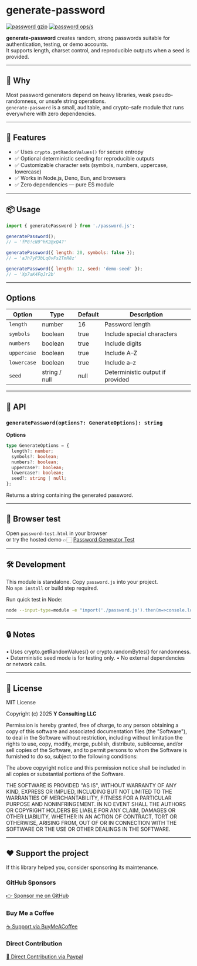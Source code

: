 # generate-password

[![password gzip](https://img.shields.io/endpoint?url=https://raw.githubusercontent.com/yvancg/generators/main/metrics/password.js.json)](../metrics/password.js.json)
[![password ops/s](https://img.shields.io/endpoint?url=https://raw.githubusercontent.com/yvancg/generators/main/bench/password.json)](../bench/password.json)

**generate-password** creates random, strong passwords suitable for authentication, testing, or demo accounts.  
It supports length, charset control, and reproducible outputs when a seed is provided.

---

## 🚀 Why

Most password generators depend on heavy libraries, weak pseudo-randomness, or unsafe string operations.  
`generate-password` is a small, auditable, and crypto-safe module that runs everywhere with zero dependencies.

---

## 🌟 Features

- ✅ Uses `crypto.getRandomValues()` for secure entropy  
- ✅ Optional deterministic seeding for reproducible outputs  
- ✅ Customizable character sets (symbols, numbers, uppercase, lowercase)  
- ✅ Works in Node.js, Deno, Bun, and browsers  
- ✅ Zero dependencies — pure ES module  

---

## 📦 Usage

```js
import { generatePassword } from './password.js';

generatePassword();
// → 'fP8!cN9^hK2@xQ4?'

generatePassword({ length: 20, symbols: false });
// → 'aJh7yP3bLq0vFs2TmR8z'

generatePassword({ length: 12, seed: 'demo-seed' });
// → 'Xp7aK4FqJr2b'
```

---

## Options

| Option     | Type          | Default | Description                     |
|-------------|---------------|----------|---------------------------------|
| `length`   | number        | 16       | Password length                 |
| `symbols`  | boolean       | true     | Include special characters      |
| `numbers`  | boolean       | true     | Include digits                  |
| `uppercase`| boolean       | true     | Include A–Z                     |
| `lowercase`| boolean       | true     | Include a–z                     |
| `seed`     | string / null | null     | Deterministic output if provided |

---

## 🧠 API

### `generatePassword(options?: GenerateOptions): string`

**Options**
```ts
type GenerateOptions = {
  length?: number;
  symbols?: boolean;
  numbers?: boolean;
  uppercase?: boolean;
  lowercase?: boolean;
  seed?: string | null;
};
```
Returns a string containing the generated password.

---

## 🧪 Browser test

Open `password-test.html` in your browser  
or try the hosted demo 👉🏻 
[Password Generator Test](https://yvancg.github.io/generators/generate-password/password-test.html)

---

## 🛠 Development

This module is standalone. Copy `password.js` into your project.  
No `npm install` or build step required.

Run quick test in Node:
```bash
node --input-type=module -e "import('./password.js').then(m=>console.log(m.generatePassword({length:16})))"
```

---

## 🔒 Notes

•	Uses crypto.getRandomValues() or crypto.randomBytes() for randomness.
•	Deterministic seed mode is for testing only.
•	No external dependencies or network calls.
  
---

## 🪪 License

MIT License  

Copyright (c) 2025 **Y Consulting LLC**

Permission is hereby granted, free of charge, to any person obtaining a copy
of this software and associated documentation files (the "Software"), to deal
in the Software without restriction, including without limitation the rights
to use, copy, modify, merge, publish, distribute, sublicense, and/or sell
copies of the Software, and to permit persons to whom the Software is
furnished to do so, subject to the following conditions:

The above copyright notice and this permission notice shall be included in
all copies or substantial portions of the Software.

THE SOFTWARE IS PROVIDED "AS IS", WITHOUT WARRANTY OF ANY KIND, EXPRESS OR
IMPLIED, INCLUDING BUT NOT LIMITED TO THE WARRANTIES OF MERCHANTABILITY,
FITNESS FOR A PARTICULAR PURPOSE AND NONINFRINGEMENT. IN NO EVENT SHALL THE
AUTHORS OR COPYRIGHT HOLDERS BE LIABLE FOR ANY CLAIM, DAMAGES OR OTHER
LIABILITY, WHETHER IN AN ACTION OF CONTRACT, TORT OR OTHERWISE, ARISING FROM,
OUT OF OR IN CONNECTION WITH THE SOFTWARE OR THE USE OR OTHER DEALINGS IN
THE SOFTWARE.

---

## ❤️ Support the project

If this library helped you, consider sponsoring its maintenance.

### GitHub Sponsors

[👉 Sponsor me on GitHub](https://github.com/sponsors/yvancg)

### Buy Me a Coffee

[☕ Support via BuyMeACoffee](https://buymeacoffee.com/yconsulting)

### Direct Contribution

[💸 Direct Contribution via Paypal](https://paypal.me/ComicStylePortrait)
